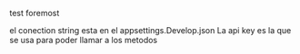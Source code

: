 test foremost


el conection string esta en el appsettings.Develop.json
La api key es la que se usa para poder llamar a los metodos
